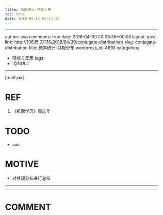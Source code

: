 ```yaml
---
title: 概率统计-共轭分布
toc: true
date: 2018-06-11 08:14:39
---
```

---
author: evo
comments: true
date: 2018-04-30 00:06:36+00:00
layout: post
link: http://106.15.37.116/2018/04/30/conjugate-distribution/
slug: conjugate-distribution
title: 概率统计-共轭分布
wordpress_id: 4693
categories:
- 随想与反思
tags:
- '@NULL'
---

<!-- more -->

[mathjax]


# REF





 	
  1. 《机器学习》周志华




# TODO





 	
  * aaa




# MOTIVE





 	
  * 对共轭分布进行总结





* * *



























* * *





# COMMENT



